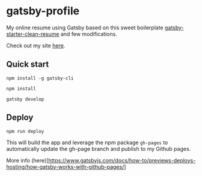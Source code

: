 # gatsby-profile

My online resume using Gatsby based on this sweet boilerplate [gatsby-starter-clean-resume](https://github.com/masoudkarimif/gatsby-starter-clean-resume) and few modifications.

Check out my site [here](https://frantzyy.github.io/gatsby-profile/).


## Quick start

`npm install -g gatsby-cli`

`npm install`

`gatsby develop`


## Deploy

`npm run deploy`

This will build the app and leverage the npm package  `gh-pages` to automatically update the gh-page branch and publish to my Github pages.

More info (here)[https://www.gatsbyjs.com/docs/how-to/previews-deploys-hosting/how-gatsby-works-with-github-pages/]
